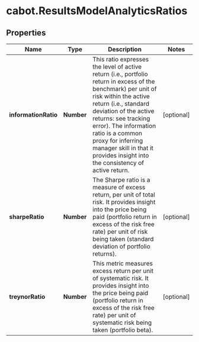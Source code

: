 # cabot.ResultsModelAnalyticsRatios

## Properties

Name | Type | Description | Notes
------------ | ------------- | ------------- | -------------
**informationRatio** | **Number** | This ratio expresses the level of active return (i.e., portfolio return in excess of the benchmark) per unit of risk within the active return (i.e., standard deviation of the active returns: see tracking error). The information ratio is a common proxy for inferring manager skill in that it provides insight into the consistency of active return. | [optional] 
**sharpeRatio** | **Number** | The Sharpe ratio is a measure of excess return, per unit of total risk. It provides insight into the price being paid (portfolio return in excess of the risk free rate) per unit of risk being taken (standard deviation of portfolio returns). | [optional] 
**treynorRatio** | **Number** | This metric measures excess return per unit of systematic risk. It provides insight into the price being paid (portfolio return in excess of the risk free rate) per unit of systematic risk being taken (portfolio beta). | [optional] 


